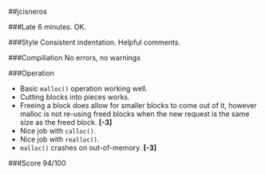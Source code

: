 ##jcisneros

###Late
6 minutes.  OK.

###Style
Consistent indentation. Helpful comments.

###Compiliation
No errors, no warnings

###Operation
* Basic `malloc()` operation working well.
* Cutting blocks into pieces works.
* Freeing a block does allow for smaller blocks to come out of it, however malloc is not re-using freed blocks when the new request is the same size as the freed block. **[-3]**
* Nice job with `calloc()`.
* Nice job with `realloc()`.
* `malloc()` crashes on out-of-memory. **[-3]**

###Score 94/100
